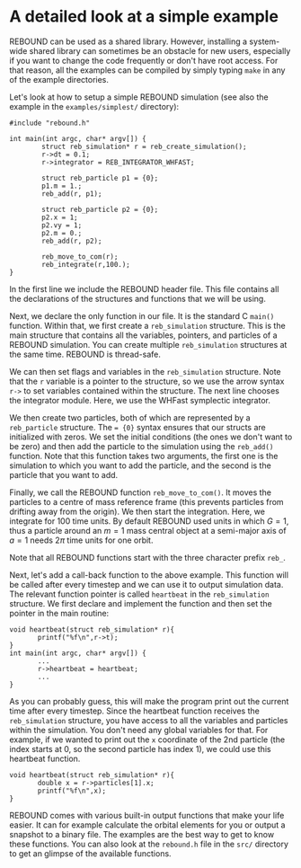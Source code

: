 # A detailed look at a simple example

REBOUND can be used as a shared library. However, installing a
system-wide shared library can sometimes be an obstacle for new users,
especially if you want to change the code frequently or don't have root
access. For that reason, all the examples can be compiled by simply
typing `make` in any of the example directories.

Let's look at how to setup a simple REBOUND simulation (see also the example in the `examples/simplest/` directory):

``` {.c}
#include "rebound.h"

int main(int argc, char* argv[]) {
        struct reb_simulation* r = reb_create_simulation();
        r->dt = 0.1;
        r->integrator = REB_INTEGRATOR_WHFAST;

        struct reb_particle p1 = {0};
        p1.m = 1.;
        reb_add(r, p1);

        struct reb_particle p2 = {0};
        p2.x = 1;
        p2.vy = 1;
        p2.m = 0.;
        reb_add(r, p2);

        reb_move_to_com(r);    
        reb_integrate(r,100.);
}
```

In the first line we include the REBOUND header file. This file contains
all the declarations of the structures and functions that we will be
using.

Next, we declare the only function in our file. It is the standard C
`main()` function. Within that, we first create a `reb_simulation`
structure. This is the main structure that contains all the variables,
pointers, and particles of a REBOUND simulation. You can create multiple
`reb_simulation` structures at the same time. REBOUND is thread-safe.

We can then set flags and variables in the `reb_simulation` structure.
Note that the `r` variable is a pointer to the structure, so
we use the arrow syntax `r->` to set variables contained within the structure. 
The next line chooses the integrator module. Here, we use the WHFast symplectic integrator.

We then create two particles, both of which are represented by a
`reb_particle` structure. The `= {0}` syntax ensures that our structs
are initialized with zeros. We set the initial conditions (the ones we
don't want to be zero) and then add the particle to the simulation
using the `reb_add()` function. Note that this function takes two
arguments, the first one is the simulation to which you want to add the
particle, and the second is the particle that you want to add.

Finally, we call the REBOUND function `reb_move_to_com()`. It moves the
particles to a centre of mass reference frame (this prevents particles
from drifting away from the origin). We then start the integration.
Here, we integrate for 100 time units. By default REBOUND used units in
which $G=1$, thus a particle around an $m=1$ mass central object at a
semi-major axis of $a=1$ needs $2\pi$ time units for one orbit.

Note that all REBOUND functions start with the three character prefix
`reb_`.

Next, let's add a call-back function to the above example. This
function will be called after every timestep and we can use it to output
simulation data. The relevant function pointer is called `heartbeat` in
the `reb_simulation` structure. We first declare and implement the
function and then set the pointer in the main routine:

``` {.c}
void heartbeat(struct reb_simulation* r){
       printf("%f\n",r->t);
}
int main(int argc, char* argv[]) {
       ...
       r->heartbeat = heartbeat;
       ...
}
```

As you can probably guess, this will make the program print out the
current time after every timestep. Since the heartbeat function receives
the `reb_simulation` structure, you have access to all the variables and
particles within the simulation. You don't need any global variables
for that. For example, if we wanted to print out the `x`
coordinate of the 2nd particle (the index starts at 0, so the second
particle has index 1), we could use this heartbeat function.

``` {.c}
void heartbeat(struct reb_simulation* r){
       double x = r->particles[1].x;
       printf("%f\n",x);
}
```

REBOUND comes with various built-in output functions that make your life
easier. It can for example calculate the orbital elements for you or
output a snapshot to a binary file. The examples are the best way to
get to know these functions. You can also look at the `rebound.h` file
in the `src/` directory to get an glimpse of the available functions.

